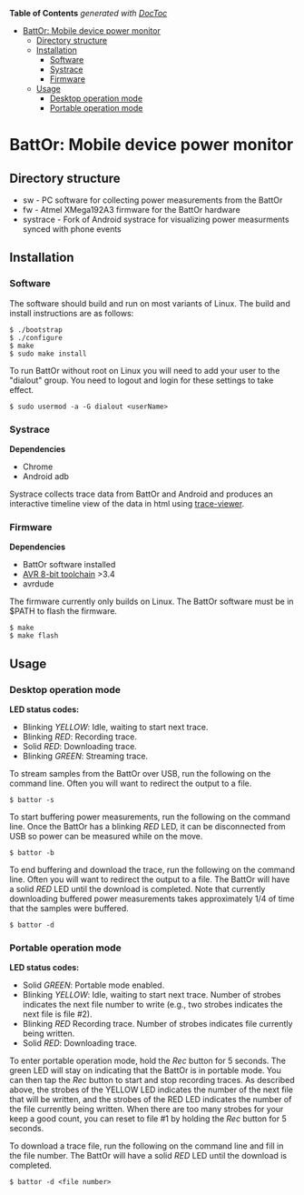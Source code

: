 <!-- START doctoc generated TOC please keep comment here to allow auto update -->
<!-- DON'T EDIT THIS SECTION, INSTEAD RE-RUN doctoc TO UPDATE -->
**Table of Contents**  *generated with [DocToc](https://github.com/thlorenz/doctoc)*

- [BattOr: Mobile device power monitor](#battor-mobile-device-power-monitor)
  - [Directory structure](#directory-structure)
  - [Installation](#installation)
    - [Software](#software)
    - [Systrace](#systrace)
    - [Firmware](#firmware)
  - [Usage](#usage)
    - [Desktop operation mode](#desktop-operation-mode)
    - [Portable operation mode](#portable-operation-mode)

<!-- END doctoc generated TOC please keep comment here to allow auto update -->

# BattOr: Mobile device power monitor

## Directory structure

* sw - PC software for collecting power measurements from the BattOr
* fw - Atmel XMega192A3 firmware for the BattOr hardware
* systrace - Fork of Android systrace for visualizing power measurments synced with phone events

## Installation

### Software

The software should build and run on most variants of Linux. The build and install instructions are as follows:

    $ ./bootstrap
    $ ./configure
    $ make
    $ sudo make install

To run BattOr without root on Linux you will need to add your user to the "dialout" group. You need to logout and login for these settings to take effect.

    $ sudo usermod -a -G dialout <userName>
    
### Systrace

**Dependencies**
* Chrome
* Android adb

Systrace collects trace data from BattOr and Android and produces an interactive timeline view of the data in html using [trace-viewer](http://github.com/google/trace-viewer).

### Firmware

**Dependencies**
* BattOr software installed
* [AVR 8-bit toolchain](http://www.atmel.com/tools/atmelavrtoolchainforlinux.aspx) >3.4
* avrdude

The firmware currently only builds on Linux. The BattOr software must be in $PATH to flash the firmware.

    $ make
    $ make flash

## Usage

### Desktop operation mode

**LED status codes:**
* Blinking *YELLOW*: Idle, waiting to start next trace.
* Blinking *RED*: Recording trace.
* Solid *RED*: Downloading trace.
* Blinking *GREEN*: Streaming trace.

To stream samples from the BattOr over USB, run the following on the command line.
Often you will want to redirect the output to a file.

    $ battor -s

To start buffering power measurements, run the following on the command line.
Once the BattOr has a blinking *RED* LED, it can be disconnected from USB so power can
be measured while on the move.

    $ battor -b

To end buffering and download the trace, run the following on the command line.
Often you will want to redirect the output to a file. The BattOr will have a
solid *RED* LED until the download is completed. Note that currently
downloading buffered power measurements takes approximately 1/4 of time that
the samples were buffered.

    $ battor -d

### Portable operation mode

**LED status codes:**
* Solid *GREEN*: Portable mode enabled.
* Blinking *YELLOW*: Idle, waiting to start next trace. Number of strobes indicates the next file number to write (e.g., two strobes indicates the next file is file #2).
* Blinking *RED* Recording trace. Number of strobes indicates file currently being written.
* Solid *RED*: Downloading trace.

To enter portable operation mode, hold the *Rec* button for 5 seconds. The
green LED will stay on indicating that the BattOr is in portable mode. You can
then tap the *Rec* button to start and stop recording traces.  As described
above, the strobes of the YELLOW LED indicates the number of the next file that
will be written, and the strobes of the RED LED indicates the number of the
file currently being written. When there are too many strobes for your keep a
good count, you can reset to file #1 by holding the *Rec* button for 5
seconds.

To download a trace file, run the following on the command line and fill in the
file number. The BattOr will have a solid *RED* LED until the download is
completed.

	$ battor -d <file number>
